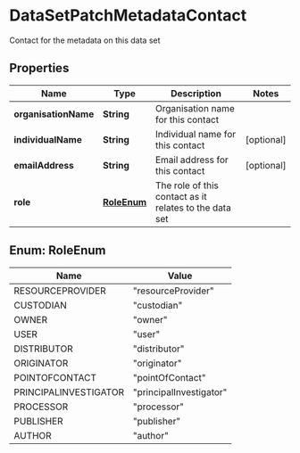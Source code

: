 

# DataSetPatchMetadataContact

Contact for the metadata on this data set

## Properties

| Name | Type | Description | Notes |
|------------ | ------------- | ------------- | -------------|
|**organisationName** | **String** | Organisation name for this contact |  |
|**individualName** | **String** | Individual name for this contact |  [optional] |
|**emailAddress** | **String** | Email address for this contact |  [optional] |
|**role** | [**RoleEnum**](#RoleEnum) | The role of this contact as it relates to the data set |  |



## Enum: RoleEnum

| Name | Value |
|---- | -----|
| RESOURCEPROVIDER | &quot;resourceProvider&quot; |
| CUSTODIAN | &quot;custodian&quot; |
| OWNER | &quot;owner&quot; |
| USER | &quot;user&quot; |
| DISTRIBUTOR | &quot;distributor&quot; |
| ORIGINATOR | &quot;originator&quot; |
| POINTOFCONTACT | &quot;pointOfContact&quot; |
| PRINCIPALINVESTIGATOR | &quot;principalInvestigator&quot; |
| PROCESSOR | &quot;processor&quot; |
| PUBLISHER | &quot;publisher&quot; |
| AUTHOR | &quot;author&quot; |



